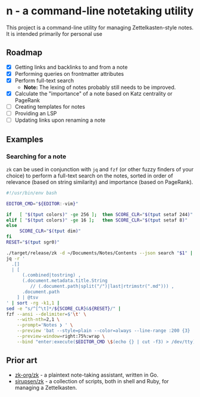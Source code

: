 # n - a command-line notetaking utility

This project is a command-line utility for managing Zettelkasten-style notes. It is intended primarily for personal use

## Roadmap

- [x] Getting links and backlinks to and from a note
- [x] Performing queries on frontmatter attributes
- [x] Perform full-text search
  - **Note:** The lexing of notes probably still needs to be improved.
- [x] Calculate the "importance" of a note based on Katz centrality or PageRank
- [ ] Creating templates for notes
- [ ] Providing an LSP
- [ ] Updating links upon renaming a note

## Examples

### Searching for a note

`zk` can be used in conjunction with `jq` and `fzf` (or other fuzzy finders of your choice) to perform a full-text search on the notes, sorted in order of relevance (based on string similarity) and importance (based on PageRank).

```bash
#!/usr/bin/env bash

EDITOR_CMD="${EDITOR:-vim}"

if   [ "$(tput colors)" -ge 256 ];  then SCORE_CLR="$(tput setaf 244)"
elif [ "$(tput colors)" -ge 16 ];   then SCORE_CLR="$(tput setaf 8)"
else
     SCORE_CLR="$(tput dim)"
fi
RESET="$(tput sgr0)"

./target/release/zk -d ~/Documents/Notes/Contents --json search "$1" |
jq -r '
  .[]
  | [
      (.combined|tostring) ,
      (.document.metadata.title.String
         // (.document.path|split("/")|last|rtrimstr(".md"))) ,
      .document.path
    ] | @tsv
' | sort -rg -k1,1 |
sed -e "s/^[^\t]*/${SCORE_CLR}&${RESET}/" |
fzf --ansi --delimiter=$'\t' \
    --with-nth=2,1 \
    --prompt='Notes ❯ ' \
    --preview 'bat --style=plain --color=always --line-range :200 {3} ' \
    --preview-window=right:75%:wrap \
    --bind "enter:execute($EDITOR_CMD \$(echo {} | cut -f3) > /dev/tty)+abort"
```

## Prior art

- [zk-org/zk](https://github.com/zk-org/zk) - a plaintext note-taking assistant, written in Go.
- [sirupsen/zk](https://github.com/sirupsen/zk) - a collection of scripts, both in shell and Ruby, for managing a Zettelkasten.
